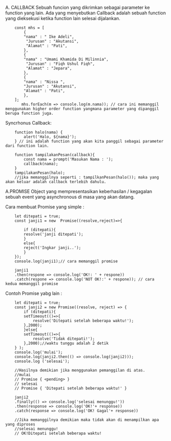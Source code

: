 A. CALLBACK
Sebuah funcion yang dikrimkan sebagai parameter ke function yang lain. Ada yang menyebutkan Callback adalah sebuah function yang dieksekusi ketika function lain selesai dijalankan.


		const mhs = [
		    {
			"nama" : " Ike Adeli",
			 "Jurusan" : "Akutansi",
			 "Alamat" : "Pati",
		    },
		    {
			"nama" : "Umami Khamida Di Milinnia",
			 "Jurusan" : "Fiqh Ushul Fiqh",
			 "Alamat" : "Jepara",
		    },
		    {
			"nama" : "Nissa ",
			"Jurusan" : "Akutansi",
			"Alamat" : "Pati",
		    },
		];
		   mhs.forEach(m => console.log(m.nama)); // cara ini memanggil menggunakan higher order function yangmana parameter yang dipanggil berupa function juga.
		   


Syncrhonus Callback:

		function halo(nama) {
		    alert('Halo, ${nama}');
		} // ini adalah function yang akan kita panggil sebagai parameter dari function lain.

		function tampilakanPesan(callback){
		    const nama = prompt('Masukan Nama : ');
		    callback(nama);
		}
		tampilakanPesan(halo);
		//jika memanggilnya seperti : tampilkanPesan(halo()); maka yang akan keluar adalah callback terlebih dahulu.
		
		
		
		
A.PROMISE
Object yang mempresentasikan keberhasilan / kegagalan sebuah event yang asynchronous di masa yang akan datang.

Cara membuat Promise yang simple :

		
		let ditepati = true;
		const janji1 = new  Promise((resolve,reject)=>{

		    if (ditepati){
			resolve('janji ditepati');
		    }
		    else{
			reject('Ingkar janji..');
		    }
		});
		console.log(janji1);// cara memanggil promise 

		janji1
		.then(respone => console.log('OK!: ' + respone))
		.catch(respone => console.log('NOT OK!:' + respone)); // cara kedua memanggil promise 
		
		
		
Contoh Promise yabg lain :

		let ditepati = true;
		const janji2 = new Promise((resolve, reject) => {
		    if (ditepati){
			setTimeout(()=>{
			    resolve('Ditepati setelah beberapa waktu!');
			},2000);
		    }else{
			setTimeout(()=>{
			    resolve('Tidak ditepati!');
			},2000);//waktu tunggu adalah 2 detik
		} );
		console.log('mulai');
		console.log(janji2.then(() => console.log(janji2)));
		console.log ('selesai'); 

		//Hasilnya demikian jika menggunakan pemanggilan di atas.
		//mulai
		// Promise { <pending> }
		// selesai
		// Promise { 'Ditepati setelah beberapa waktu!' }

		janji2
		.finally(() => console.log('selesai menunggu!'))
		.then(response => console.log('OK!'+ response))
		.catch(response => console.log('OK! Gagal'+ response))

		//Jika memanggilnya demikian maka tidak akan di menampilkan apa yang diproses
		//selesai menunggu!
	 	// OK!Ditepati setelah beberapa waktu!
